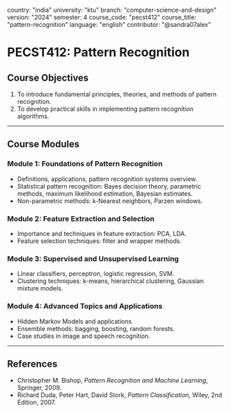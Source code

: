 country: "india"
university: "ktu"
branch: "computer-science-and-design"
version: "2024"
semester: 4
course_code: "pecst412"
course_title: "pattern-recognition"
language: "english"
contributor: "@sandra07alex"

# PECST412: Pattern Recognition

## Course Objectives
1. To introduce fundamental principles, theories, and methods of pattern recognition.
2. To develop practical skills in implementing pattern recognition algorithms.

---

## Course Modules

### Module 1: Foundations of Pattern Recognition
- Definitions, applications, pattern recognition systems overview.
- Statistical pattern recognition: Bayes decision theory, parametric methods, maximum likelihood estimation, Bayesian estimates.
- Non-parametric methods: k-Nearest neighbors, Parzen windows.

### Module 2: Feature Extraction and Selection
- Importance and techniques in feature extraction: PCA, LDA.
- Feature selection techniques: filter and wrapper methods.

### Module 3: Supervised and Unsupervised Learning
- Linear classifiers, perceptron, logistic regression, SVM.
- Clustering techniques: k-means, hierarchical clustering, Gaussian mixture models.

### Module 4: Advanced Topics and Applications
- Hidden Markov Models and applications.
- Ensemble methods: bagging, boosting, random forests.
- Case studies in image and speech recognition.

---

## References
- Christopher M. Bishop, *Pattern Recognition and Machine Learning*, Springer, 2009.
- Richard Duda, Peter Hart, David Stork, *Pattern Classification*, Wiley, 2nd Edition, 2007.
